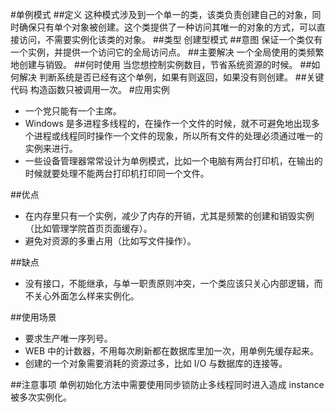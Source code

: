 #单例模式
##定义
这种模式涉及到一个单一的类，该类负责创建自己的对象，同时确保只有单个对象被创建。这个类提供了一种访问其唯一的对象的方式，可以直接访问，不需要实例化该类的对象。
##类型
创建型模式
##意图
保证一个类仅有一个实例，并提供一个访问它的全局访问点。
##主要解决
一个全局使用的类频繁地创建与销毁。
##何时使用
当您想控制实例数目，节省系统资源的时候。
##如何解决
判断系统是否已经有这个单例，如果有则返回，如果没有则创建。
##关键代码
构造函数只被调用一次。
#应用实例
* 一个党只能有一个主席。 
* Windows 是多进程多线程的，在操作一个文件的时候，就不可避免地出现多个进程或线程同时操作一个文件的现象，所以所有文件的处理必须通过唯一的实例来进行。 
* 一些设备管理器常常设计为单例模式，比如一个电脑有两台打印机，在输出的时候就要处理不能两台打印机打印同一个文件。

##优点
* 在内存里只有一个实例，减少了内存的开销，尤其是频繁的创建和销毁实例（比如管理学院首页页面缓存）。 
* 避免对资源的多重占用（比如写文件操作）。

##缺点
* 没有接口，不能继承，与单一职责原则冲突，一个类应该只关心内部逻辑，而不关心外面怎么样来实例化。

##使用场景
* 要求生产唯一序列号。 
* WEB 中的计数器，不用每次刷新都在数据库里加一次，用单例先缓存起来。 
* 创建的一个对象需要消耗的资源过多，比如 I/O 与数据库的连接等。



##注意事项
单例初始化方法中需要使用同步锁防止多线程同时进入造成 instance 被多次实例化。